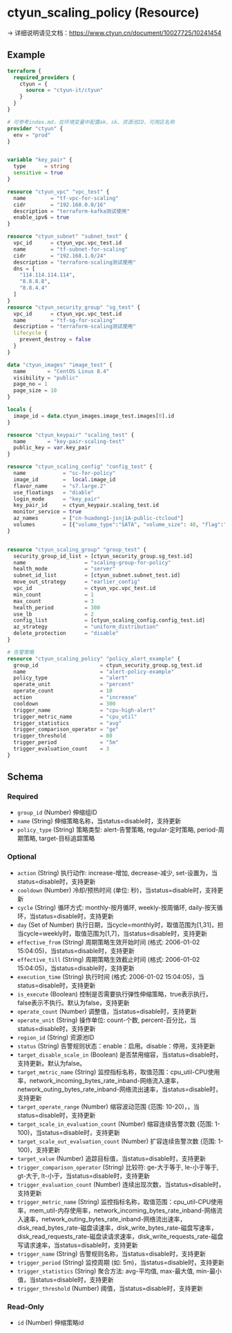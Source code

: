 # ctyun_scaling_policy (Resource)
-> 详细说明请见文档：https://www.ctyun.cn/document/10027725/10241454



## Example

```terraform
terraform {
  required_providers {
    ctyun = {
      source = "ctyun-it/ctyun"
    }
  }
}

# 可参考index.md，在环境变量中配置ak、sk、资源池ID、可用区名称
provider "ctyun" {
  env = "prod"
}


variable "key_pair" {
  type      = string
  sensitive = true
}

resource "ctyun_vpc" "vpc_test" {
  name        = "tf-vpc-for-scaling"
  cidr        = "192.168.0.0/16"
  description = "terraform-kafka测试使用"
  enable_ipv6 = true
}

resource "ctyun_subnet" "subnet_test" {
  vpc_id      = ctyun_vpc.vpc_test.id
  name        = "tf-subnet-for-scaling"
  cidr        = "192.168.1.0/24"
  description = "terraform-scaling测试使用"
  dns = [
    "114.114.114.114",
    "8.8.8.8",
    "8.8.4.4"
  ]
}
resource "ctyun_security_group" "sg_test" {
  vpc_id      = ctyun_vpc.vpc_test.id
  name        = "tf-sg-for-scaling"
  description = "terraform-scaling测试使用"
  lifecycle {
    prevent_destroy = false
  }
}

data "ctyun_images" "image_test" {
  name       = "CentOS Linux 8.4"
  visibility = "public"
  page_no = 1
  page_size = 10
}

locals {
  image_id = data.ctyun_images.image_test.images[0].id
}

resource "ctyun_keypair" "scaling_test" {
  name       = "key-pair-scaling-test"
  public_key = var.key_pair
}

resource "ctyun_scaling_config" "config_test" {
  name            = "sc-for-policy"
  image_id        =  local.image_id
  flavor_name     = "s7.large.2"
  use_floatings   = "diable"
  login_mode      = "key_pair"
  key_pair_id     = ctyun_keypair.scaling_test.id
  monitor_service = true
  az_names        = ["cn-huadong1-jsnj1A-public-ctcloud"]
  volumes         = [{"volume_type":"SATA", "volume_size": 40, "flag":"OS"}]
}


resource "ctyun_scaling_group" "group_test" {
  security_group_id_list = [ctyun_security_group.sg_test.id]
  name                   = "scaling-group-for-policy"
  health_mode            = "server"
  subnet_id_list         = [ctyun_subnet.subnet_test.id]
  move_out_strategy      = "earlier_config"
  vpc_id                 = ctyun_vpc.vpc_test.id
  min_count              = 1
  max_count              = 3
  health_period          = 300
  use_lb                 = 2
  config_list            = [ctyun_scaling_config.config_test.id]
  az_strategy            = "uniform_distribution"
  delete_protection      = "disable"
}

# 告警策略
resource "ctyun_scaling_policy" "policy_alert_example" {
  group_id                    = ctyun_security_group.sg_test.id
  name                        = "alert-policy-example"
  policy_type                 = "alert"
  operate_unit                = "percent"
  operate_count               = 10
  action                      = "increase"
  cooldown                    = 300
  trigger_name                = "cpu-high-alert"
  trigger_metric_name         = "cpu_util"
  trigger_statistics          = "avg"
  trigger_comparison_operator = "ge"
  trigger_threshold           = 80
  trigger_period              = "5m"
  trigger_evaluation_count    = 3
}
```

<!-- schema generated by tfplugindocs -->
## Schema

### Required

- `group_id` (Number) 伸缩组ID
- `name` (String) 伸缩策略名称，当status=disable时，支持更新
- `policy_type` (String) 策略类型: alert-告警策略, regular-定时策略, period-周期策略, target-目标追踪策略

### Optional

- `action` (String) 执行动作: increase-增加, decrease-减少, set-设置为，当status=disable时，支持更新
- `cooldown` (Number) 冷却/预热时间 (单位: 秒)，当status=disable时，支持更新
- `cycle` (String) 循环方式: monthly-按月循环, weekly-按周循环, daily-按天循环，当status=disable时，支持更新
- `day` (Set of Number) 执行日期，当cycle=monthly时，取值范围为[1,31]，担当cycle=weekly时，取值范围为[1,7]，当status=disable时，支持更新
- `effective_from` (String) 周期策略生效开始时间 (格式: 2006-01-02 15:04:05)，当status=disable时，支持更新
- `effective_till` (String) 周期策略生效截止时间 (格式: 2006-01-02 15:04:05)，当status=disable时，支持更新
- `execution_time` (String) 执行时间 (格式: 2006-01-02 15:04:05)，当status=disable时，支持更新
- `is_execute` (Boolean) 控制是否需要执行弹性伸缩策略，true表示执行，false表示不执行。默认为false，支持更新
- `operate_count` (Number) 调整值，当status=disable时，支持更新
- `operate_unit` (String) 操作单位: count-个数, percent-百分比，当status=disable时，支持更新
- `region_id` (String) 资源池ID
- `status` (String) 告警规则状态：enable：启用。disable：停用，支持更新
- `target_disable_scale_in` (Boolean) 是否禁用缩容，当status=disable时，支持更新。默认为false。
- `target_metric_name` (String) 监控指标名称，取值范围：cpu_util-CPU使用率，network_incoming_bytes_rate_inband-网络流入速率，network_outing_bytes_rate_inband-网络流出速率，当status=disable时，支持更新
- `target_operate_range` (Number) 缩容波动范围 (范围: 10-20)，，当status=disable时，支持更新
- `target_scale_in_evaluation_count` (Number) 缩容连续告警次数 (范围: 1-100)，当status=disable时，支持更新
- `target_scale_out_evaluation_count` (Number) 扩容连续告警次数 (范围: 1-100)，支持更新
- `target_value` (Number) 追踪目标值，当status=disable时，支持更新
- `trigger_comparison_operator` (String) 比较符: ge-大于等于, le-小于等于, gt-大于, lt-小于，当status=disable时，支持更新
- `trigger_evaluation_count` (Number) 连续出现次数，当status=disable时，支持更新
- `trigger_metric_name` (String) 监控指标名称，取值范围：cpu_util-CPU使用率，mem_util-内存使用率，network_incoming_bytes_rate_inband-网络流入速率，network_outing_bytes_rate_inband-网络流出速率，disk_read_bytes_rate-磁盘读速率，disk_write_bytes_rate-磁盘写速率，disk_read_requests_rate-磁盘读请求速率，disk_write_requests_rate-磁盘写请求速率，当status=disable时，支持更新
- `trigger_name` (String) 告警规则名称，当status=disable时，支持更新
- `trigger_period` (String) 监控周期 (如: 5m)，当status=disable时，支持更新
- `trigger_statistics` (String) 聚合方法: avg-平均值, max-最大值, min-最小值，当status=disable时，支持更新
- `trigger_threshold` (Number) 阈值，当status=disable时，支持更新

### Read-Only

- `id` (Number) 伸缩策略id